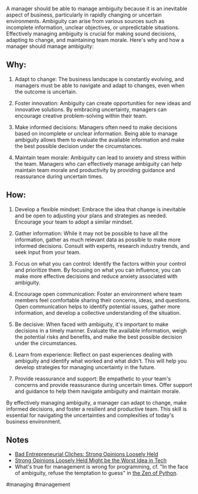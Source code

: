 A manager should be able to manage ambiguity because it is an inevitable aspect of business, particularly in rapidly changing or uncertain environments. Ambiguity can arise from various sources such as incomplete information, unclear objectives, or unpredictable situations. Effectively managing ambiguity is crucial for making sound decisions, adapting to change, and maintaining team morale. Here's why and how a manager should manage ambiguity:

## Why:

1.  Adapt to change: The business landscape is constantly evolving, and managers must be able to navigate and adapt to changes, even when the outcome is uncertain.
    
2.  Foster innovation: Ambiguity can create opportunities for new ideas and innovative solutions. By embracing uncertainty, managers can encourage creative problem-solving within their team.
    
3.  Make informed decisions: Managers often need to make decisions based on incomplete or unclear information. Being able to manage ambiguity allows them to evaluate the available information and make the best possible decision under the circumstances.
    
4.  Maintain team morale: Ambiguity can lead to anxiety and stress within the team. Managers who can effectively manage ambiguity can help maintain team morale and productivity by providing guidance and reassurance during uncertain times.
    

## How:

1.  Develop a flexible mindset: Embrace the idea that change is inevitable and be open to adjusting your plans and strategies as needed. Encourage your team to adopt a similar mindset.
    
2.  Gather information: While it may not be possible to have all the information, gather as much relevant data as possible to make more informed decisions. Consult with experts, research industry trends, and seek input from your team.
    
3.  Focus on what you can control: Identify the factors within your control and prioritize them. By focusing on what you can influence, you can make more effective decisions and reduce anxiety associated with ambiguity.
    
4.  Encourage open communication: Foster an environment where team members feel comfortable sharing their concerns, ideas, and questions. Open communication helps to identify potential issues, gather more information, and develop a collective understanding of the situation.
    
5.  Be decisive: When faced with ambiguity, it's important to make decisions in a timely manner. Evaluate the available information, weigh the potential risks and benefits, and make the best possible decision under the circumstances.
    
6.  Learn from experience: Reflect on past experiences dealing with ambiguity and identify what worked and what didn't. This will help you develop strategies for managing uncertainty in the future.
    
7.  Provide reassurance and support: Be empathetic to your team's concerns and provide reassurance during uncertain times. Offer support and guidance to help them navigate ambiguity and maintain morale.
    

By effectively managing ambiguity, a manager can adapt to change, make informed decisions, and foster a resilient and productive team. This skill is essential for navigating the uncertainties and complexities of today's business environment.

## Notes

- [Bad Entrepreneurial Cliches: Strong Opinions Loosely Held](https://feld.com/archives/2019/05/bad-entrepreneurial-cliches-strong-opinions-loosely-held/)
- [Strong Opinions Loosely Held Might be the Worst Idea in Tech](https://medium.com/swlh/strong-opinions-loosely-held-might-be-the-worst-idea-in-tech-c3e65cb512f1)
- What's true for management is wrong for programming, cf. "In the face of ambiguity, refuse the temptation to guess" in [the Zen of Python](https://inventwithpython.com/blog/2018/08/17/the-zen-of-python-explained/).

<!-- Keywords -->
#managing #management
<!-- /Keywords -->
